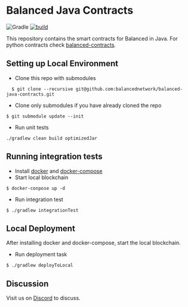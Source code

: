 # Balanced Java Contracts

![Gradle](https://img.shields.io/badge/gradle-7.4.2-blue)
[![build](https://github.com/balancednetwork/balanced-java-contracts/actions/workflows/pr-test.yml/badge.svg?branch=main)](https://github.com/balancednetwork/balanced-java-contracts/actions/workflows/pr-test.yml)

This repository contains the smart contracts for Balanced in Java. For python contracts check [balanced-contracts](
https://github.com/balancednetwork/balanced-contracts). 

## Setting up Local Environment

- Clone this repo with submodules

```shell
  $ git clone --recursive git@github.com:balancednetwork/balanced-java-contracts.git
```

- Clone only submodules if you have already cloned the repo

```shell
$ git submodule update --init
```

- Run unit tests

```shell
./gradlew clean build optimizedJar
```

## Running integration tests

- Install [docker](https://docs.docker.com/engine/install/) and [docker-compose](https://docs.docker.com/compose/install/)
- Start local blockchain
```shell
$ docker-conpose up -d
```
- Run integration test
```shell
$ ./gradlew integrationTest
```

## Local Deployment

After installing docker and docker-compose, start the local blockchain.

- Run deployment task
```shell
$ ./gradlew deployToLocal
```

## Discussion

Visit us on [Discord](https://discord.gg/5EzEtP4XQE) to discuss.